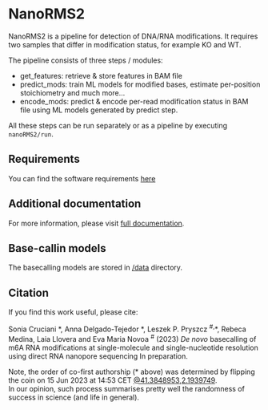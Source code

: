 # NanoRMS2

NanoRMS2 is a pipeline for detection of DNA/RNA modifications.
It requires two samples that differ in modification status, for example KO and WT.

The pipeline consists of three steps / modules:
- get_features: retrieve & store features in BAM file
- predict_mods: train ML models for modified bases, estimate per-position stoichiometry
  and much more...
- encode_mods: predict & encode per-read modification status in BAM file
  using ML models generated by predict step. 

All these steps can be run separately or as a pipeline by executing `nanoRMS2/run`.  

## Requirements
You can find the software requirements [here](./requirements.txt)

## Additional documentation
For more information, please visit 
[full documentation](https://public-docs.crg.es/enovoa/public/lpryszcz/src/nanoRMS2/readthedocs).  

## Base-callin models 
The basecalling models are stored in [/data](/data) directory. 

## Citation

If you find this work useful, please cite:

Sonia Cruciani \*, 
Anna Delgado-Tejedor \*,
Leszek P. Pryszcz <sup>#,</sup>\*,
Rebeca Medina, Laia Llovera and Eva Maria Novoa <sup>#</sup>
(2023)
*De novo* basecalling of m6A RNA modifications at single-molecule and single-nucleotide resolution using direct RNA nanopore sequencing
In preparation.

Note, the order of co-first authorship (\* above) was determined
by flipping the coin on 15 Jun 2023 at 14:53 CET
[@41.3848953,2.1939749](https://www.google.com/maps?q=loc:41.3848953,2.1939749).  
In our opinion, such process summarises pretty well
the randomness of success in science (and life in general). 
